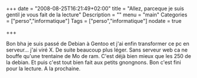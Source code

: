 +++
date = "2008-08-25T16:21:49+02:00"
title = "Allez, parceque je suis gentil je vous fait de la lecture"
Description = ""
menu = "main"
Categories = ["perso","informatique"]
Tags = ["perso","informatique"]
nodate = true

+++

Bon bha je suis passé de Debian à Gentoo et j'ai enfin transformer ce pc en serveur... j'ai viré X. De suite beaucoup plus léger. Sans serveur web ca ne bouffe qu'une trentaine de Mo de ram. C'est déjà bien mieux que les 250 de la debian. Et puis c'est tout bien fait aux petits gnongnons. Bon c'est fini pour la lecture. A la prochaine.
